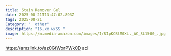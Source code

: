 ```yaml
---
title: Stain Remover Gel
date: 2025-08-21T13:47:02.893Z
tags: 2025-08-21
Category: "  other"
description: "16.xx w/SS "
image: https://m.media-amazon.com/images/I/81pKCBlM0XL._AC_SL1500_.jpg
---
```

https://amzlink.to/az0GfWxrPWk0D ad